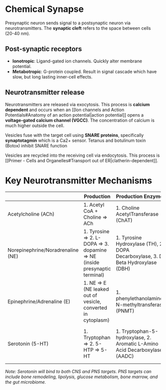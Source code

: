# Chemical Synapse
Presynaptic neuron sends signal to a postsynaptic neuron via neurotransmitters. The **synaptic cleft** refers to the space between cells (20-40 nm).
## Post-synaptic receptors
- **Ionotropic**: Ligand-gated ion channels. Quickly alter membrane potential.
- **Metabotropic**: G-protein coupled. Result in signal cascade which have slow, but long lasting inner-cell effects.
## Neurotransmitter release
Neurotransmitters are released via exocytosis. This process is **calcium dependent** and occurs when an [[Ion channels and Action Potentials#Anatomy of an action potential|action potential]] opens a **voltage-gated calcium channel (VGCC)**. The concentration of calcium is much higher outside the cell.

Vesicles fuse with the target cell using **SNARE proteins**, specifically **synaptotagmin** which is a Ca2+ sensor. Tetanus and botulinum toxin (Botox) inhibit SNARE function

Vesicles are recycled into the receiving cell via endocytosis. This process is [[Primer - Cells and Organelles#Transport out of ER|clatherin-dependent]]. 
# Key Neurotransmitter Mechanisms
|                                   | Production                                                                  | Production Enzymes                                                                | Release                                              | Recycling/Degradation                                        |
| --------------------------------- | --------------------------------------------------------------------------- | --------------------------------------------------------------------------------- | ---------------------------------------------------- | ------------------------------------------------------------ |
| Acetylcholine (ACh)               | 1. Acetyl CoA + Choline => ACh                                               | 1. Choline AcetylTransferase (ChAT)                                               | ACh vesicle transporter (Ca2+ mediated)              | Acetylcholine Esterase (AchE)                                |
| Norepinephrine/Noradrenaline (NE) | 1. Tyrosine => 2. L-DOPA => 3. dopamine => NE (inside presynaptic terminal) | 1. Tyrosine Hydroxylase (TH), 2. DOPA Decarboxylase, 3. DA Beta Hydroxylase (DBH) | Monoamine vesicle transporter (VMAT) (Ca2+ mediated) | Monoamine oxidase (MAO), catechol-O-methyltransferase (COMT) |
| Epinephrine/Adrenaline (E)        | 1. NE => E  (NE leaked out of vesicle, converted in cytoplasm)              | 1. phenylethanolamine-N-methyltransferase (PNMT)                                  | Monoamine vesicle transporter (VMAT) (Ca2+ mediated) | Monoamine oxidase (MAO), catechol-O-methyltransferase (COMT) |
| Serotonin (5-HT)                  | 1. Tryptophan => 2. 5-HTP => 5-HT                                           | 1. Tryptophan-5-hydroxylase, 2. Aromatic L-Amino Acid Decarboxylase (AADC)        | Monoamine vesicle transporter (VMAT) (Ca2+ mediated) | Monoamine oxidase (MAO)                                      |

*Note: Serotonin will bind to both CNS and PNS targets. PNS targets can include bone remodeling, lipolysis, glucose metabolism, bone marrow, and the gut microbiome.*